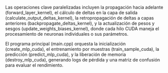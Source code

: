 Las operaciones clave paralelizadas incluyen la propagación hacia adelante (forward_layer_kernel), 
el cálculo de deltas en la capa de salida (calculate_output_deltas_kernel), 
la retropropagación de deltas a capas anteriores (backpropagate_deltas_kernel), y 
la actualización de pesos y sesgos (update_weights_biases_kernel), donde cada hilo CUDA maneja el procesamiento de neuronas individuales o sus parámetros. 

El programa principal (main.cpp) orquesta la inicialización (create_mlp_cuda), 
el entrenamiento por muestras (train_sample_cuda), 
la predicción (predict_mlp_cuda), y 
la liberación de memoria (destroy_mlp_cuda), 
generando logs de pérdida y una matriz de confusión para evaluar el rendimiento.
